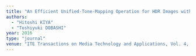 ```yaml
---
title: "An Efficient Unified-Tone-Mapping Operation for HDR Images with Various Formats"
authors:
  - "Hitoshi KIYA"
  - "Toshiyuki DOBASHI"
year: 2016
type: "journal"
venue: "ITE Transactions on Media Technology and Applications, Vol. 4, No. 1, pp. 2-9, 2016-01-01."
---
```


